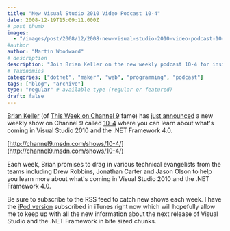 ```yaml
---
title: "New Visual Studio 2010 Video Podcast 10-4"
date: 2008-12-19T15:09:11.000Z
# post thumb
images:
  - "/images/post/2008/12/2008-new-visual-studio-2010-video-podcast-10-4.jpg"
#author
author: "Martin Woodward"
# description
description: "Join Brian Keller on the new weekly podcast 10-4 for insights and updates on Visual Studio 2010 and the .NET Framework 4.0."
# Taxonomies
categories: ["dotnet", "maker", "web", "programming", "podcast"]
tags: ["blog", "archive"]
type: "regular" # available type (regular or featured)
draft: false
---
```


[](http://channel9.msdn.com/shows/10-4/) [Brian Keller](http://blogs.msdn.com/briankel/) (of [This Week on Channel 9](http://channel9.msdn.com/shows/This+Week+On+Channel+9/) fame) has [just announced](http://blogs.msdn.com/briankel/archive/2008/12/17/announcing-10-4.aspx) a new weekly show on Channel 9 called [10-4](http://channel9.msdn.com/shows/10-4/) where you can learn about what's coming in Visual Studio 2010 and the .NET Framework 4.0.

[http://channel9.msdn.com/shows/10-4/](http://channel9.msdn.com/shows/10-4/)

Each week, Brian promises to drag in various technical evangelists from the teams including Drew Robbins, Jonathan Carter and Jason Olson to help you learn more about what's coming in Visual Studio 2010 and the .NET Framework 4.0.

Be sure to subscribe to the RSS feed to catch new shows each week. I have the [iPod version](http://channel9.msdn.com/shows/10-4/feed/ipod/) subscribed in iTunes right now which will hopefully allow me to keep up with all the new information about the next release of Visual Studio and the .NET Framework in bite sized chunks.
